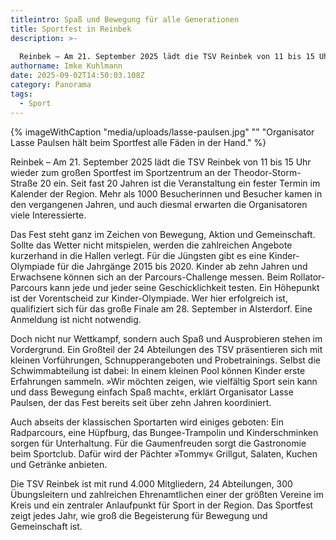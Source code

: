 ```yaml
---
titleintro: Spaß und Bewegung für alle Generationen
title: Sportfest in Reinbek
description: >-
  
  Reinbek – Am 21. September 2025 lädt die TSV Reinbek von 11 bis 15 Uhr wieder zum großen Sportfest im Sportzentrum an der Theodor-Storm-Straße 20 ein. Seit fast 20 Jahren ist die Veranstaltung ein fester Termin im Kalender der Region. Mehr als 1000 Besucherinnen und Besucher kamen in den vergangenen Jahren, und auch diesmal erwarten die Organisatoren viele Interessierte.
authorname: Imke Kuhlmann
date: 2025-09-02T14:50:03.108Z
category: Panorama
tags:
  - Sport
---
```

{% imageWithCaption "media/uploads/lasse-paulsen.jpg" "" "Organisator Lasse Paulsen hält beim Sportfest alle Fäden in der Hand." %}

Reinbek – Am 21. September 2025 lädt die TSV Reinbek von 11 bis 15 Uhr wieder zum großen Sportfest im Sportzentrum an der Theodor-Storm-Straße 20 ein. Seit fast 20 Jahren ist die Veranstaltung ein fester Termin im Kalender der Region. Mehr als 1000 Besucherinnen und Besucher kamen in den vergangenen Jahren, und auch diesmal erwarten die Organisatoren viele Interessierte.

Das Fest steht ganz im Zeichen von Bewegung, Aktion und Gemeinschaft. Sollte das Wetter nicht mitspielen, werden die zahlreichen Angebote kurzerhand in die Hallen verlegt. Für die Jüngsten gibt es eine Kinder-Olympiade für die Jahrgänge 2015 bis 2020. Kinder ab zehn Jahren und Erwachsene können sich an der Parcours-Challenge messen. Beim Rollator-Parcours kann jede und jeder seine Geschicklichkeit testen. Ein Höhepunkt ist der Vorentscheid zur Kinder-Olympiade. Wer hier erfolgreich ist, qualifiziert sich für das große Finale am 28. September in Alsterdorf. Eine Anmeldung ist nicht notwendig.

Doch nicht nur Wettkampf, sondern auch Spaß und Ausprobieren stehen im Vordergrund. Ein Großteil der 24 Abteilungen des TSV präsentieren sich mit kleinen Vorführungen, Schnupperangeboten und Probetrainings. Selbst die Schwimmabteilung ist dabei: In einem kleinen Pool können Kinder erste Erfahrungen sammeln. »Wir möchten zeigen, wie vielfältig Sport sein kann und dass Bewegung einfach Spaß macht«, erklärt Organisator Lasse Paulsen, der das Fest bereits seit über zehn Jahren koordiniert.

Auch abseits der klassischen Sportarten wird einiges geboten: Ein Radparcours, eine Hüpfburg, das Bungee-Trampolin und Kinderschminken sorgen für Unterhaltung. Für die Gaumenfreuden sorgt die Gastronomie beim Sportclub. Dafür wird der Pächter »Tommy« Grillgut, Salaten, Kuchen und Getränke anbieten. 

Die TSV Reinbek ist mit rund 4.000 Mitgliedern, 24 Abteilungen, 300 Übungsleitern und zahlreichen Ehrenamtlichen einer der größten Vereine im Kreis und ein zentraler Anlaufpunkt für Sport in der Region. Das Sportfest zeigt jedes Jahr, wie groß die Begeisterung für Bewegung und Gemeinschaft ist.